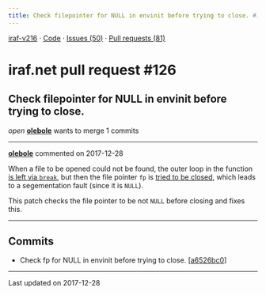 ```yaml
---
title: Check filepointer for NULL in envinit before trying to close. #126
---
```


[iraf-v216](/iraf-v216) · [Code](https://github.com/iraf-community/iraf/tree/iraf-v216) · [Issues (50)](/iraf-v216/issues) · [Pull requests (81)](/iraf-v216/issues/pulls)

# iraf.net pull request #126
## Check filepointer for NULL in envinit before trying to close.
*open* **[olebole](https://github.com/olebole)** wants to merge 1 commits

- - - -

**[olebole](https://github.com/olebole)** commented on 2017-12-28

When a file to be opened could not be found, the outer loop in the function [is left via `break`](https://github.com/iraf-community/iraf/blob/9590f45760a4791f3305407fb51c87f1282b32be/unix/boot/bootlib/envinit.c#L218-L221), but then the file pointer `fp` is [tried to be closed](https://github.com/iraf-community/iraf/blob/9590f45760a4791f3305407fb51c87f1282b32be/unix/boot/bootlib/envinit.c#L267), which leads to a segementation fault (since it is `NULL`).  
  
This patch checks the file pointer to be not `NULL` before closing and fixes this.
- - - -

## Commits

* Check fp for NULL in envinit before trying to close. [[a6526bc0](https://github.com/iraf-community/iraf/commit/a6526bc09e0c5728a7b2703a6538f9ab5a474c92)]

- - - -

Last updated on 2017-12-28
